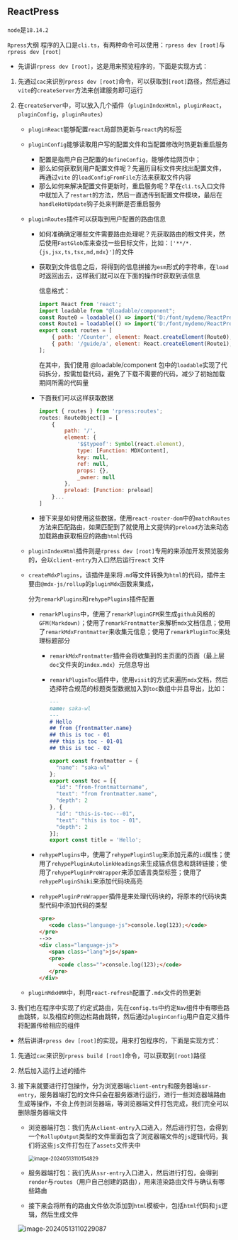 ## ReactPress

`node`是`18.14.2`

`Rpress`大纲
程序的入口是`cli.ts`，有两种命令可以使用：`rpress dev [root]`与`rpress dev [root]`

- 先讲讲`rpress dev [root]`，这是用来预览程序的，下面是实现方式：

1. 先通过`cac`来识别`rpress dev [root]`命令，可以获取到`[root]`路径，然后通过`vite`的`createServer`方法来创建服务即可运行

2. 在`createServer`中，可以放入几个插件（`pluginIndexHtml`，`pluginReact`，`pluginConfig`，`pluginRoutes`）
    - `pluginReact`能够配置`react`局部热更新与`react`内的标签

    - `pluginConfig`能够读取用户写的配置文件和当配置修改时热更新重启服务

        - 配置是指用户自己配置的`defineConfig`，能够传给网页中；
        - 那么如何获取到用户配置文件呢？先遍历目标文件夹找出配置文件，再通过`vite` 的`loadConfigFromFile`方法来获取文件内容
        - 那么如何来解决配置文件更新时，重启服务呢？早在`cli.ts`入口文件中就加入了`restart`的方法，然后一直透传到配置文件模块，最后在`handleHotUpdate`钩子处来判断是否重启服务

    - `pluginRoutes`插件可以获取到用户配置的路由信息

        - 如何准确确定哪些文件需要路由处理呢？先获取路由的根文件夹，然后使用`FastGlob`库来查找一些目标文件，比如：`['**/*.{js,jsx,ts,tsx,md,mdx}']`的文件

        - 获取到文件信息之后，将得到的信息拼接为`esm`形式的字符串，在`load`时返回出去，这样我们就可以在下面的操作时获取到该信息

          信息格式：

          ```js
          import React from 'react';
          import loadable from "@loadable/component";
          const Route0 = loadable(() => import('D:/font/mydemo/ReactPress/docs/Counter.tsx'));
          const Route1 = loadable(() => import('D:/font/mydemo/ReactPress/docs/guide/a.jsx'));
          export const routes = [
              { path: '/Counter', element: React.createElement(Route0), preload: () => import('D:/font/mydemo/ReactPress/docs/Counter.tsx') },
              { path: '/guide/a', element: React.createElement(Route1), preload: () => import('D:/font/mydemo/ReactPress/docs/guide/a.jsx') },
          ];
          ```

          在其中，我们使用 @loadable/component 包中的`loadable`实现了代码拆分，按需加载代码，避免了下载不需要的代码，减少了初始加载期间所需的代码量

        - 下面我们可以这样获取数据

          ```js
          import { routes } from 'rpress:routes';
          routes: RouteObject[] = [
              {
                  path: '/',
                  element: {
                      '$$typeof': Symbol(react.element),
                      type: [Function: MDXContent],
                      key: null,
                      ref: null,
                      props: {},
                      _owner: null
                  },
                  preload: [Function: preload]
              }...
          ]
          ```

        - 接下来是如何使用这些数据，使用`react-router-dom`中的`matchRoutes`方法来匹配路由，如果匹配到了就使用上文提供的`preload`方法来动态加载路由获取相应的路由`html`代码

    - `pluginIndexHtml`插件则是`rpress dev [root]`专用的来添加开发预览服务的，会以`client-entry`为入口然后运行`react` 文件

    - `createMdxPlugins`，该插件是来将`.md`等文件转换为`html`的代码，插件主要由`@mdx-js/rollup`的`pluginMdx`函数来集成，

        分为`remarkPlugins`和`rehypePlugins`插件配置

        - `remarkPlugins`中，使用了`remarkPluginGFM`来生成`github`风格的`GFM(Markdown)`；使用了`remarkFrontmatter`来解析`mdx`文档信息；使用了`remarkMdxFrontmatter`来收集元信息；使用了`remarkPluginToc`来处理标题部分

          - `remarkMdxFrontmatter`插件会将收集到的主页面的页面（最上层`doc`文件夹的`index.mdx`）元信息导出
          - `remarkPluginToc`插件中，使用`visit`的方式来遍历`mdx`文档，然后选择符合规范的标题类型数据加入到`toc`数组中并且导出，比如：

            ```md
            ---
            name: saka-wl
            ---
            # Hello
            ## from {frontmatter.name}
            ## this is toc - 01
            ### this is toc - 01-01
            ## this is toc - 02
            ```

            ```js
            export const frontmatter = {
              "name": "saka-wl"
            };
            export const toc = [{
              "id": "from-frontmattername",
              "text": "from frontmatter.name",
              "depth": 2
            }, {
              "id": "this-is-toc---01",
              "text": "this is toc - 01",
              "depth": 2
            }];
            export const title = 'Hello';
            ```

        - `rehypePlugins`中，使用了`rehypePluginSlug`来添加元素的`id`属性；使用了`rehypePluginAutolinkHeadings`来生成锚点信息和跳转链接；使用了`rehypePluginPreWrapper`来添加语言类型标签；使用了`rehypePluginShiki`来添加代码块高亮

        - `rehypePluginPreWrapper`插件是来处理代码块的，将原本的代码块类型代码中添加代码的类型

          ```html
          <pre>
             <code class="language-js">console.log(123);</code>
          </pre>
          -->>
          <div class="language-js">
             <span class="lang">js</span>
             <pre>
                <code class="">console.log(123);</code>
             </pre>
          </div>
          ```

    - `pluginMdxHMR`中，利用`react-refresh`配置了`.mdx`文件的热更新

3. 我们也在程序中实现了约定式路由，先在`config.ts`中约定`Nav`组件中有哪些路由跳转，以及相应的侧边栏路由跳转，然后通过`pluginConfig`用户自定义插件将配置传给相应的组件



- 然后讲讲`rpress dev [root]`的实现，用来打包程序的，下面是实现方式：

1. 先通过`cac`来识别`rpress build [root]`命令，可以获取到`[root]`路径

2. 然后加入运行上述的插件

3. 接下来就要进行打包操作，分为浏览器端`client-entry`和服务器端`ssr-entry`，服务器端打包的文件只会在服务器进行运行，进行一些浏览器端路由生成等操作，不会上传到浏览器端，等浏览器端文件打包完成，我们完全可以删除服务器端文件

   - 浏览器端打包：我们先从`client-entry`入口进入，然后进行打包，会得到一个`RollupOutput`类型的文件里面包含了浏览器端文件的`js`逻辑代码，我们将这些`js`文件打包在了`assets`文件夹中

     <img src="C:\Users\aywzc\AppData\Roaming\Typora\typora-user-images\image-20240513110154829.png" alt="image-20240513110154829" style="zoom: 80%;" />

   - 服务器端打包：我们先从`ssr-entry`入口进入，然后进行打包，会得到`render`与`routes`（用户自己创建的路由），用来渲染路由文件与确认有哪些路由

   - 接下来会将所有的路由文件依次添加到`html`模板中，包括`html`代码和`js`逻辑，然后生成文件

   ![image-20240513110229087](C:\Users\aywzc\AppData\Roaming\Typora\typora-user-images\image-20240513110229087.png)

   













































